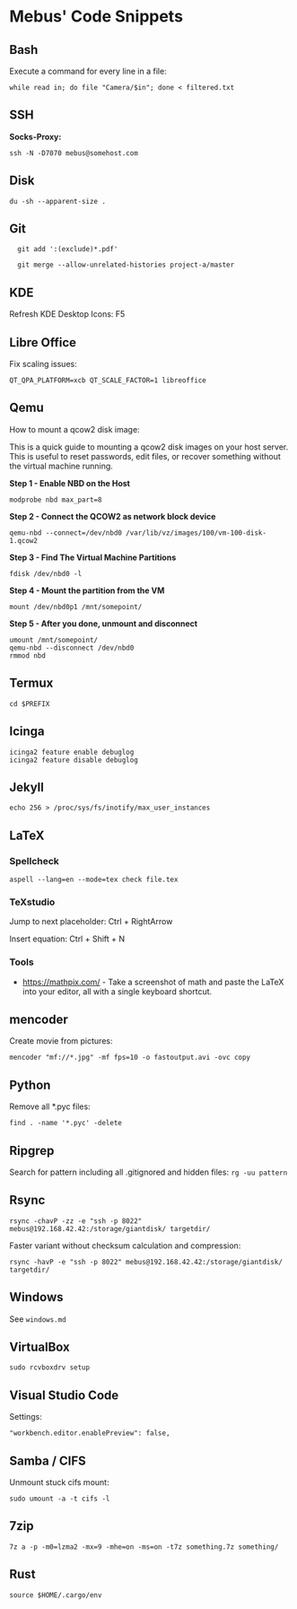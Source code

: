 Mebus' Code Snippets
=====================

Bash
----------

Execute a command for every line in a file:

```
while read in; do file "Camera/$in"; done < filtered.txt
```

SSH
----------

**Socks-Proxy:**

```
ssh -N -D7070 mebus@somehost.com
```

Disk
----------

```
du -sh --apparent-size .
```

Git
----------

```
  git add ':(exclude)*.pdf'
 
  git merge --allow-unrelated-histories project-a/master
```

KDE
----------

Refresh KDE Desktop Icons: F5


Libre Office
------------

Fix scaling issues:

```
QT_QPA_PLATFORM=xcb QT_SCALE_FACTOR=1 libreoffice 
```

Qemu
------

How to mount a qcow2 disk image:

This is a quick guide to mounting a qcow2 disk images on your host server. This is useful to reset passwords,
edit files, or recover something without the virtual machine running.

**Step 1 - Enable NBD on the Host**
    
    modprobe nbd max_part=8

**Step 2 - Connect the QCOW2 as network block device**

    qemu-nbd --connect=/dev/nbd0 /var/lib/vz/images/100/vm-100-disk-1.qcow2

**Step 3 - Find The Virtual Machine Partitions**

    fdisk /dev/nbd0 -l

**Step 4 - Mount the partition from the VM**

    mount /dev/nbd0p1 /mnt/somepoint/

**Step 5 - After you done, unmount and disconnect**

    umount /mnt/somepoint/
    qemu-nbd --disconnect /dev/nbd0
    rmmod nbd


Termux
-------

```
cd $PREFIX
```

Icinga
----------

```
icinga2 feature enable debuglog
icinga2 feature disable debuglog
```

Jekyll
----------

```
echo 256 > /proc/sys/fs/inotify/max_user_instances
```

LaTeX
----------

### Spellcheck

```
aspell --lang=en --mode=tex check file.tex
```

### TeXstudio

Jump to next placeholder: Ctrl + RightArrow

Insert equation: Ctrl + Shift + N

### Tools

 * https://mathpix.com/ - Take a screenshot of math and paste the LaTeX into your editor, all with a single keyboard shortcut.

mencoder
------------

Create movie from pictures:

```
mencoder "mf://*.jpg" -mf fps=10 -o fastoutput.avi -ovc copy
```

Python
----------

Remove all *.pyc files:

``` 
find . -name '*.pyc' -delete
```

Ripgrep
----------

Search for pattern including all .gitignored and hidden files: `rg -uu pattern`

Rsync
----------

```
rsync -chavP -zz -e "ssh -p 8022" mebus@192.168.42.42:/storage/giantdisk/ targetdir/
```

Faster variant without checksum calculation and compression:

```
rsync -havP -e "ssh -p 8022" mebus@192.168.42.42:/storage/giantdisk/ targetdir/
```

Windows
----------

See `windows.md`

VirtualBox
-----------

```
sudo rcvboxdrv setup
``` 

Visual Studio Code
-------------------

Settings:

```
"workbench.editor.enablePreview": false,
```

Samba / CIFS
-------------

Unmount stuck cifs mount:

```
sudo umount -a -t cifs -l
``` 

7zip
-----

```
7z a -p -m0=lzma2 -mx=9 -mhe=on -ms=on -t7z something.7z something/
```

Rust
------

```
source $HOME/.cargo/env
```

